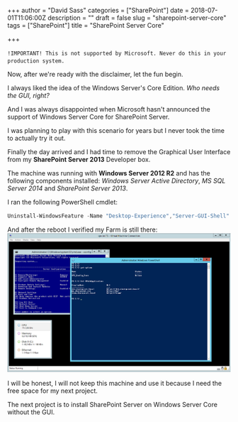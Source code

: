 +++
author = "David Sass"
categories = ["SharePoint"]
date = 2018-07-01T11:06:00Z
description = ""
draft = false
slug = "sharepoint-server-core"
tags = ["SharePoint"]
title = "SharePoint Server Core"

+++


`!IMPORTANT! This is not supported by Microsoft. Never do this in your production system.`

Now, after we're ready with the disclaimer, let the fun begin.

I always liked the idea of the Windows Server's Core Edition. *Who needs the GUI, right?*

And I was always disappointed when Microsoft hasn't announced the support of Windows Server Core for SharePoint Server.

I was planning to play with this scenario for years but I never took the time to actually try it out.

Finally the day arrived and I had time to remove the Graphical User Interface from my **SharePoint Server 2013** Developer box.

The machine was running with **Windows Server 2012 R2** and has the following components installed: *Windows Server Active Directory*, *MS SQL Server 2014* and *SharePoint Server 2013*.

I ran the following PowerShell cmdlet:

```PowerShell
Uninstall-WindowsFeature -Name "Desktop-Experience","Server-GUI-Shell" -Restart
```

And after the reboot I verified my Farm is still there:
![SharePoint Server Core](/content/images/2019/01/sharepoint-server-core.png)

I will be honest, I will not keep this machine and use it because I need the free space for my next project.

The next project is to install SharePoint Server on Windows Server Core without the GUI.



